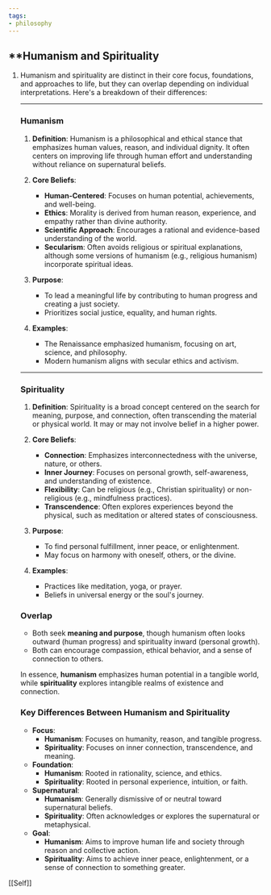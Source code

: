 ```yaml
---
tags:
- philosophy
---
```


## **Humanism and Spirituality

1. Humanism and spirituality are distinct in their core focus, foundations, and approaches to life, but they can overlap depending on individual interpretations. Here's a breakdown of their differences:

    ---

    ### **Humanism**

    1. **Definition**:
        Humanism is a philosophical and ethical stance that emphasizes human values, reason, and individual dignity. It often centers on improving life through human effort and understanding without reliance on supernatural beliefs.

    2. **Core Beliefs**:

        - **Human-Centered**: Focuses on human potential, achievements, and well-being.
        - **Ethics**: Morality is derived from human reason, experience, and empathy rather than divine authority.
        - **Scientific Approach**: Encourages a rational and evidence-based understanding of the world.
        - **Secularism**: Often avoids religious or spiritual explanations, although some versions of humanism (e.g., religious humanism) incorporate spiritual ideas.
    3. **Purpose**:

        - To lead a meaningful life by contributing to human progress and creating a just society.
        - Prioritizes social justice, equality, and human rights.
    4. **Examples**:

        - The Renaissance emphasized humanism, focusing on art, science, and philosophy.
        - Modern humanism aligns with secular ethics and activism.

    ---

    ### **Spirituality**

    1. **Definition**:
        Spirituality is a broad concept centered on the search for meaning, purpose, and connection, often transcending the material or physical world. It may or may not involve belief in a higher power.

    2. **Core Beliefs**:

        - **Connection**: Emphasizes interconnectedness with the universe, nature, or others.
        - **Inner Journey**: Focuses on personal growth, self-awareness, and understanding of existence.
        - **Flexibility**: Can be religious (e.g., Christian spirituality) or non-religious (e.g., mindfulness practices).
        - **Transcendence**: Often explores experiences beyond the physical, such as meditation or altered states of consciousness.
    3. **Purpose**:

        - To find personal fulfillment, inner peace, or enlightenment.
        - May focus on harmony with oneself, others, or the divine.
    4. **Examples**:

        - Practices like meditation, yoga, or prayer.
        - Beliefs in universal energy or the soul's journey.

    ### **Overlap**

    - Both seek **meaning and purpose**, though humanism often looks outward (human progress) and spirituality inward (personal growth).
    - Both can encourage compassion, ethical behavior, and a sense of connection to others.

    In essence, **humanism** emphasizes human potential in a tangible world, while **spirituality** explores intangible realms of existence and connection.

    ### **Key Differences Between Humanism and Spirituality**

    - **Focus**:
        - **Humanism**: Focuses on humanity, reason, and tangible progress.
        - **Spirituality**: Focuses on inner connection, transcendence, and meaning.
    - **Foundation**:
        - **Humanism**: Rooted in rationality, science, and ethics.
        - **Spirituality**: Rooted in personal experience, intuition, or faith.
    - **Supernatural**:
        - **Humanism**: Generally dismissive of or neutral toward supernatural beliefs.
        - **Spirituality**: Often acknowledges or explores the supernatural or metaphysical.
    - **Goal**:
        - **Humanism**: Aims to improve human life and society through reason and collective action.
        - **Spirituality**: Aims to achieve inner peace, enlightenment, or a sense of connection to something greater.

[[Self]]